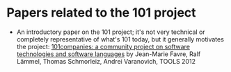 # Papers related to the 101 project

* An introductory paper on the 101 project; it's not very technical or completely representative of what's 101 today, but it generally motivates the project: [101companies: a community project on software technologies and software languages](http://softlang.uni-koblenz.de/101companies/inauguration/) by Jean-Marie Favre, Ralf Lämmel, Thomas Schmorleiz, Andrei Varanovich, TOOLS 2012

